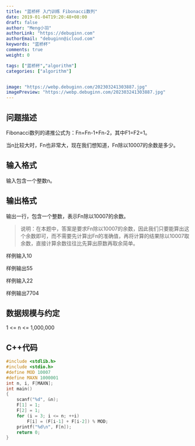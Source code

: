 ```yaml
---
title: "蓝桥杯 入门训练 Fibonacci数列"
date: 2019-01-04T19:20:48+08:00
draft: false
author: "Meng小羽"
authorLink: "https://debuginn.com"
authorEmail: "debuginn@icloud.com"
keywords: "蓝桥杯"
comments: true
weight: 0

tags: ["蓝桥杯","algorithm"]
categories: ["algorithm"]


image: "https://webp.debuginn.com/202303241303887.jpg"
imagePreview: "https://webp.debuginn.com/202303241303887.jpg"
---
```


## 问题描述

Fibonacci数列的递推公式为：Fn=Fn-1+Fn-2，其中F1=F2=1。

当n比较大时，Fn也非常大，现在我们想知道，Fn除以10007的余数是多少。

## 输入格式

输入包含一个整数n。

## 输出格式

输出一行，包含一个整数，表示Fn除以10007的余数。

> 说明：在本题中，答案是要求Fn除以10007的余数，因此我们只要能算出这个余数即可，而不需要先计算出Fn的准确值，再将计算的结果除以10007取余数，直接计算余数往往比先算出原数再取余简单。

样例输入10

样例输出55

样例输入22

样例输出7704

## 数据规模与约定

1 <= n <= 1,000,000

## C++代码

```c
#include <stdlib.h>
#include <stdio.h>
#define MOD 10007
#define MAXN 1000001
int n, i, F[MAXN];
int main()
{
    scanf("%d", &n);
    F[1] = 1;
    F[2] = 1;
    for (i = 3; i <= n; ++i)
        F[i] = (F[i-1] + F[i-2]) % MOD;
    printf("%d\n", F[n]);
    return 0;
}
```